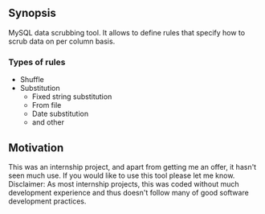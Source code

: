 ## Synopsis

MySQL data scrubbing tool. It allows to define rules that specify how to scrub data on per column basis. 

### Types of rules 
* Shuffle
* Substitution
  * Fixed string substitution
  * From file
  * Date substitution
  * and other

## Motivation
This was an internship project, and apart from getting me an offer, it hasn't seen much use. If you would like to use this tool please let me know. Disclaimer: As most internship projects, this was coded without much development experience and thus doesn't follow many of good software development practices.
